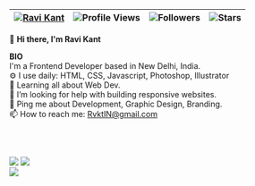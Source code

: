| [![Ravi Kant](https://img.shields.io/badge/RAVI-KANT-<COLOR>.svg)](https://shields.io/) | ![Profile Views](https://komarev.com/ghpvc/?username=rvkt&color=green) | ![Followers](https://img.shields.io/github/followers/rvkt) | ![Stars](https://img.shields.io/github/stars/rvkt?label=Profile%20Stars&logo=Profile%20stars&logoColor=g) |
--| --| --| --|


👋 <b>Hi there, I'm Ravi Kant</b>


<b>BIO</b><br>
 I'm a Frontend Developer based in New Delhi, India.<br>
⚙️ I use daily: HTML, CSS, Javascript, Photoshop, Illustrator<br>
🌱 Learning all about Web Dev.<br>
🤔 I’m looking for help with building responsive websites.<br>
💬 Ping me about Development, Graphic Design, Branding.<br>
📫 How to reach me: RvktIN@gmail.com

<br><br>

<!--
[![My GitHub Stats](https://github-readme-stats.vercel.app/api/?username=rvkt&count_private=true&theme=tokyonight&showicons=true)]()
[![My GitHub Language Stats](https://github-readme-stats.vercel.app/api/top-langs/?username=dirambora&langs_count=5&theme=tokyonight)]()
-->

![](https://github-readme-stats.vercel.app/api?username=rvkt&theme=light&hide_border=false&include_all_commits=true&count_private=true)
![](https://github-readme-streak-stats.herokuapp.com/?user=rvkt&theme=light&hide_border=false)<br/>
![](https://github-readme-stats.vercel.app/api/top-langs/?username=rvkt&theme=light&hide_border=false&include_all_commits=true&count_private=true&layout=compact)
